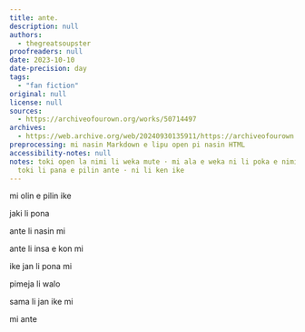```yaml
---
title: ante.
description: null
authors:
  - thegreatsoupster
proofreaders: null
date: 2023-10-10
date-precision: day
tags:
  - "fan fiction"
original: null
license: null
sources:
  - https://archiveofourown.org/works/50714497
archives:
  - https://web.archive.org/web/20240930135911/https://archiveofourown.org/works/50714497
preprocessing: mi nasin Markdown e lipu open pi nasin HTML
accessibility-notes: null
notes: toki open la nimi li weka mute · mi ala e weka ni li poka e nimi ale · ni la
  toki li pana e pilin ante · ni li ken ike
---
```


mi olin e pilin ike

jaki li pona

ante li nasin mi

ante li insa e kon mi

ike jan li pona mi

pimeja li walo

sama li jan ike mi

mi ante
